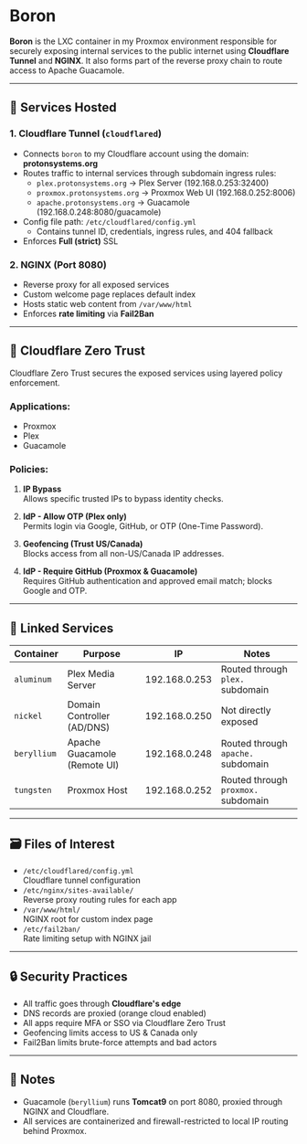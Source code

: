 # Boron

**Boron** is the LXC container in my Proxmox environment responsible for securely exposing internal services to the public internet using **Cloudflare Tunnel** and **NGINX**. It also forms part of the reverse proxy chain to route access to Apache Guacamole.

---

## 🔧 Services Hosted

### 1. Cloudflare Tunnel (`cloudflared`)
- Connects `boron` to my Cloudflare account using the domain: **protonsystems.org**
- Routes traffic to internal services through subdomain ingress rules:
  - `plex.protonsystems.org` → Plex Server (192.168.0.253:32400)
  - `proxmox.protonsystems.org` → Proxmox Web UI (192.168.0.252:8006)
  - `apache.protonsystems.org` → Guacamole (192.168.0.248:8080/guacamole)
- Config file path: `/etc/cloudflared/config.yml`
  - Contains tunnel ID, credentials, ingress rules, and 404 fallback
- Enforces **Full (strict)** SSL

### 2. NGINX (Port 8080)
- Reverse proxy for all exposed services
- Custom welcome page replaces default index
- Hosts static web content from `/var/www/html`
- Enforces **rate limiting** via **Fail2Ban**

---

## 🔐 Cloudflare Zero Trust

Cloudflare Zero Trust secures the exposed services using layered policy enforcement.

### Applications:
- Proxmox
- Plex
- Guacamole

### Policies:
1. **IP Bypass**  
   Allows specific trusted IPs to bypass identity checks.

2. **IdP - Allow OTP (Plex only)**  
   Permits login via Google, GitHub, or OTP (One-Time Password).

3. **Geofencing (Trust US/Canada)**  
   Blocks access from all non-US/Canada IP addresses.

4. **IdP - Require GitHub (Proxmox & Guacamole)**  
   Requires GitHub authentication and approved email match; blocks Google and OTP.

---

## 🧩 Linked Services

| Container   | Purpose                        | IP               | Notes                             |
|-------------|--------------------------------|------------------|-----------------------------------|
| `aluminum`  | Plex Media Server              | 192.168.0.253    | Routed through `plex.` subdomain |
| `nickel`    | Domain Controller (AD/DNS)     | 192.168.0.250    | Not directly exposed              |
| `beryllium` | Apache Guacamole (Remote UI)   | 192.168.0.248    | Routed through `apache.` subdomain |
| `tungsten`  | Proxmox Host                   | 192.168.0.252    | Routed through `proxmox.` subdomain |

---

## 🗃️ Files of Interest

- `/etc/cloudflared/config.yml`  
  Cloudflare tunnel configuration  
- `/etc/nginx/sites-available/`  
  Reverse proxy routing rules for each app  
- `/var/www/html/`  
  NGINX root for custom index page  
- `/etc/fail2ban/`  
  Rate limiting setup with NGINX jail  

---

## 🔒 Security Practices

- All traffic goes through **Cloudflare's edge**
- DNS records are proxied (orange cloud enabled)
- All apps require MFA or SSO via Cloudflare Zero Trust
- Geofencing limits access to US & Canada only
- Fail2Ban limits brute-force attempts and bad actors

---

## 📌 Notes

- Guacamole (`beryllium`) runs **Tomcat9** on port 8080, proxied through NGINX and Cloudflare.
- All services are containerized and firewall-restricted to local IP routing behind Proxmox.


